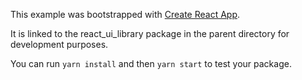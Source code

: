 This example was bootstrapped with [Create React App](https://github.com/facebook/create-react-app).

It is linked to the react_ui_library package in the parent directory for development purposes.

You can run `yarn install` and then `yarn start` to test your package.
